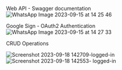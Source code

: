 

Web API - Swagger documentation
![WhatsApp Image 2023-09-15 at 14 25 46](https://github.com/monraybowles/ShoppingList-Razor/assets/20695653/6e265268-d082-4fd5-b957-109c10bbe8f3)

Google Sign - OAuth2 Authentication
![WhatsApp Image 2023-09-15 at 14 27 33](https://github.com/monraybowles/ShoppingList-Razor/assets/20695653/316936b9-a2b2-4aaa-9f6b-053f458351ac)

CRUD Operations 

![Screenshot 2023-09-18 142709-logged-in](https://github.com/monraybowles/ShoppingList-Razor/assets/20695653/f3e22ded-6694-46c3-aec0-b7f707637dba)
![Screenshot 2023-09-18 142553- logged-in](https://github.com/monraybowles/ShoppingList-Razor/assets/20695653/7d0989da-2d60-4db1-9545-5de732245644)
